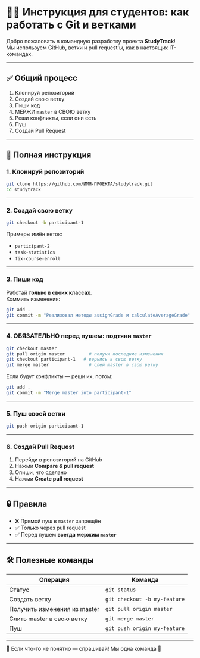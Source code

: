 # 🧑‍💻 Инструкция для студентов: как работать с Git и ветками

Добро пожаловать в командную разработку проекта **StudyTrack**!  
Мы используем GitHub, ветки и pull request'ы, как в настоящих IT-командах.

---

## ✅ Общий процесс

1. Клонируй репозиторий  
2. Создай свою ветку  
3. Пиши код  
4. МЕРЖИ `master` в СВОЮ ветку  
5. Реши конфликты, если они есть  
6. Пуш  
7. Создай Pull Request  

---

## 🔁 Полная инструкция

### 1. Клонируй репозиторий

```bash
git clone https://github.com/ИМЯ-ПРОЕКТА/studytrack.git
cd studytrack
```

---

### 2. Создай свою ветку

```bash
git checkout -b participant-1
```

Примеры имён веток:

- `participant-2`
- `task-statistics`
- `fix-course-enroll`

---

### 3. Пиши код

Работай **только в своих классах**.  
Коммить изменения:

```bash
git add .
git commit -m "Реализовал методы assignGrade и calculateAverageGrade"
```

---

### 4. ОБЯЗАТЕЛЬНО перед пушем: подтяни `master`

```bash
git checkout master
git pull origin master         # получи последние изменения
git checkout participant-1   # вернись в свою ветку
git merge master               # слей master в свою ветку
```

Если будут конфликты — реши их, потом:

```bash
git add .
git commit -m "Merge master into participant-1"
```

---

### 5. Пуш своей ветки

```bash
git push origin participant-1
```

---

### 6. Создай Pull Request

1. Перейди в репозиторий на GitHub  
2. Нажми **Compare & pull request**  
3. Опиши, что сделано  
4. Нажми **Create pull request**

---

## 🔒 Правила

- ❌ Прямой пуш в `master` запрещён
- ✅ Только через pull request
- ✅ Перед пушем **всегда мержим `master`**

---

## 🛠 Полезные команды

| Операция                    | Команда                          |
|----------------------------|----------------------------------|
| Статус                     | `git status`                     |
| Создать ветку              | `git checkout -b my-feature`     |
| Получить изменения из master | `git pull origin master`           |
| Слить master в свою ветку    | `git merge master`                 |
| Пуш                        | `git push origin my-feature`     |

---

📌 Если что-то не понятно — спрашивай! Мы одна команда 💪
